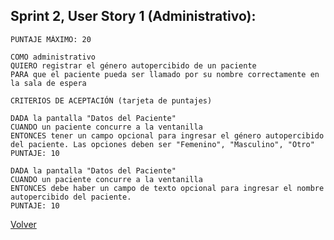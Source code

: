 ## Sprint 2, User Story 1 (Administrativo):

    PUNTAJE MÁXIMO: 20

    COMO administrativo
    QUIERO registrar el género autopercibido de un paciente
    PARA que el paciente pueda ser llamado por su nombre correctamente en la sala de espera

    CRITERIOS DE ACEPTACIÓN (tarjeta de puntajes)

    DADA la pantalla "Datos del Paciente" 
    CUANDO un paciente concurre a la ventanilla
    ENTONCES tener un campo opcional para ingresar el género autopercibido del paciente. Las opciones deben ser "Femenino", "Masculino", "Otro"
    PUNTAJE: 10

    DADA la pantalla "Datos del Paciente" 
    CUANDO un paciente concurre a la ventanilla
    ENTONCES debe haber un campo de texto opcional para ingresar el nombre autopercibido del paciente.
    PUNTAJE: 10

[Volver](../)
